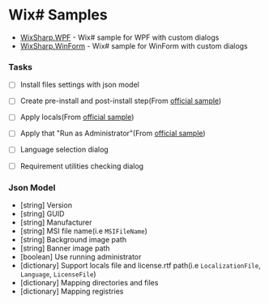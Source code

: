 # Wix# Samples

* [WixSharp.WPF](https://github.com/level120/WixSharp-Samples/blob/main/WixSharp.WPF/Readme.md) - Wix# sample for WPF with custom dialogs
* [WixSharp.WinForm](https://github.com/level120/WixSharp-Samples/blob/main/WixSharp.WinForm/Readme.md) - Wix# sample for WinForm with custom dialogs

### Tasks

- [ ] Install files settings with json model
- [ ] Create pre-install and post-install step(From [official sample](https://github.com/oleg-shilo/wixsharp/blob/master/Source/src/WixSharp.Samples/Wix%23%20Samples/Managed%20Setup/SetupEvents/setup.cs))
- [ ] Apply locals(From [official sample](https://github.com/oleg-shilo/wixsharp/blob/master/Source/src/WixSharp.Samples/Wix%23%20Samples/Managed%20Setup/MultiLanguageUI/setup.cs))
- [ ] Apply that "Run as Administrator"(From [official sample](https://github.com/oleg-shilo/wixsharp/blob/master/Source/src/WixSharp.Samples/Wix%23%20Samples/RestartElevated(UI)/setup.cs))

- [ ] Language selection dialog
- [ ] Requirement utilities checking dialog

### Json Model

* [string] Version
* [string] GUID
* [string] Manufacturer
* [string] MSI file name(i.e `MSIFileName`)
* [string] Background image path
* [string] Banner image path
* [boolean] Use running administrator
* [dictionary] Support locals file and license.rtf path(i.e `LocalizationFile`, `Language`, `LicenseFile`)
* [dictionary] Mapping directories and files
* [dictionary] Mapping registries